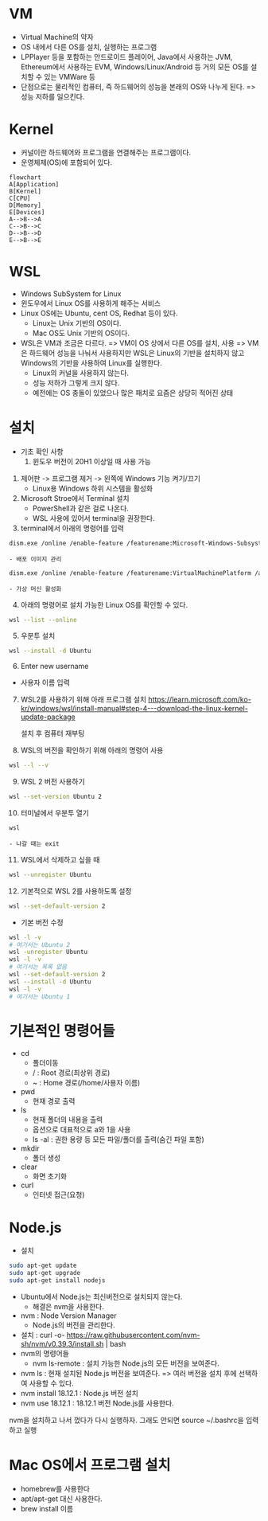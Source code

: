 # VM

- Virtual Machine의 약자
- OS 내에서 다른 OS를 설치, 실행하는 프로그램
- LPPlayer 등을 포함하는 안드로이드 플레이어, Java에서 사용하는 JVM, Ethereum에서 사용하는 EVM, Windows/Linux/Android 등 거의 모든 OS를 설치할 수 있는 VMWare 등
- 단점으로는 물리적인 컴퓨터, 즉 하드웨어의 성능을 본래의 OS와 나누게 된다. => 성능 저하를 일으킨다.

# Kernel

- 커널이란 하드웨어와 프로그램을 연결해주는 프로그램이다.
- 운영체제(OS)에 포함되어 있다.

```mermaid
flowchart
A[Application]
B[Kernel]
C[CPU]
D[Memory]
E[Devices]
A-->B-->A
C-->B-->C
D-->B-->D
E-->B-->E
```

# WSL

- Windows SubSystem for Linux
- 윈도우에서 Linux OS를 사용하게 해주는 서비스
- Linux OS에는 Ubuntu, cent OS, Redhat 등이 있다.
  - Linux는 Unix 기반의 OS이다.
  - Mac OS도 Unix 기반의 OS이다.
- WSL은 VM과 조금은 다르다. => VM이 OS 상에서 다른 OS를 설치, 사용 => VM은 하드웨어 성능을 나눠서 사용하지만 WSL은 Linux의 기반을 설치하지 않고 Windows의 기반을 사용하여 Linux를 실행한다.
  - Linux의 커널을 사용하지 않는다.
  - 성능 저하가 그렇게 크지 않다.
  - 예전에는 OS 충돌이 있었으나 많은 패치로 요즘은 상당히 적어진 상태

# 설치

- 기초 확인 사항
  1. 윈도우 버전이 20H1 이상일 때 사용 가능

1. 제어판 -> 프로그램 제거 -> 왼쪽에 Windows 기능 켜기/끄기
   - Linux용 Windows 하위 시스템을 활성화
2. Microsoft Stroe에서 Terminal 설치
   - PowerShell과 같은 걸로 나온다.
   - WSL 사용에 있어서 terminal을 권장한다.
3. terminal에서 아래의 명령어를 입력

```sh
dism.exe /online /enable-feature /featurename:Microsoft-Windows-Subsystem-Linux /all /norestart
```

    - 배포 이미지 관리

```sh
dism.exe /online /enable-feature /featurename:VirtualMachinePlatform /all /norestart
```

    - 가상 머신 활성화

4. 아래의 명령어로 설치 가능한 Linux OS를 확인할 수 있다.

```sh
wsl --list --online
```

5. 우분투 설치

```sh
wsl --install -d Ubuntu
```

6. Enter new username

- 사용자 이름 입력

7. WSL2를 사용하기 위해 아래 프로그램 설치
   https://learn.microsoft.com/ko-kr/windows/wsl/install-manual#step-4---download-the-linux-kernel-update-package

   설치 후 컴퓨터 재부팅

8. WSL의 버전을 확인하기 위해 아래의 명령어 사용

```sh
wsl --l --v
```

9. WSL 2 버전 사용하기

```sh
wsl --set-version Ubuntu 2
```

10. 터미널에서 우분투 열기

```sh
wsl
```

    - 나갈 때는 exit

11. WSL에서 삭제하고 싶을 때

```sh
wsl --unregister Ubuntu
```

12. 기본적으로 WSL 2를 사용하도록 설정

```sh
wsl --set-default-version 2
```

- 기본 버전 수정

```sh
wsl -l -v
# 여기서는 Ubuntu 2
wsl -unregister Ubuntu
wsl -l -v
# 여기서는 목록 없음
wsl --set-default-version 2
wsl --install -d Ubuntu
wsl -l -v
# 여기서는 Ubuntu 1
```

# 기본적인 명령어들

- cd
  - 폴더이동
  - / : Root 경로(최상위 경로)
  - ~ : Home 경로(/home/사용자 이름)
- pwd
  - 현재 경로 출력
- ls
  - 현재 폴더의 내용을 출력
  - 옵션으로 대표적으로 a와 1을 사용
  - ls -al : 권한 용량 등 모든 파일/폴더를 출력(숨긴 파일 포함)
- mkdir
  - 폴더 생성
- clear
  - 화면 초기화
- curl
  - 인터넷 접근(요청)

# Node.js

- 설치

```sh
sudo apt-get update
sudo apt-get upgrade
sudo apt-get install nodejs
```

- Ubuntu에서 Node.js는 최신버전으로 설치되지 않는다.
  - 해결은 nvm을 사용한다.
- nvm : Node Version Manager
  - Node.js의 버전을 관리한다.
- 설치 : curl -o- https://raw.githubusercontent.com/nvm-sh/nvm/v0.39.3/install.sh | bash
- nvm의 명령어들
  - nvm ls-remote : 설치 가능한 Node.js의 모든 버전을 보여준다.
- nvm ls : 현재 설치된 Node.js 버전을 보여준다. => 여러 버전을 설치 후에 선택하여 사용할 수 있다.
- nvm install 18.12.1 : Node.js 버전 설치
- nvm use 18.12.1 : 18.12.1 버전 Node.js를 사용한다.

nvm을 설치하고 나서 껐다가 다시 실행하자. 그래도 안되면 source ~/.bashrc을 입력하고 실행

# Mac OS에서 프로그램 설치

- homebrew를 사용한다
- apt/apt-get 대신 사용한다.
- brew install 이름
